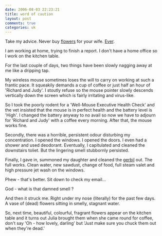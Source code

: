```yaml
---
date: 2006-08-03 22:23:21
title: word of caution
layout: post
comments: true
categories: uk
---
```

Take my advice. Never buy
[flowers](http://www.nbrightside.com/blog/2006/01/25/credit-card-security/)
for your wife.
[Ever](http://www.nbrightside.com/blog/2006/07/18/out-of-sight/).

I am working at home, trying to finish a report. I don't have a home
office so I work on the kitchen table.

For the last couple of days, two things have been slowly nagging away at
me like a dripping tap.

My wireless mouse sometimes loses the will to carry on working at such a
frantic pace. It squeakily demands a cup of coffee or just half an hour
of 'Richard and Judy'. I stoutly refuse so the mouse pointer slowly
descends vertically down the screen which is fairly irritating and
virus-like.

So I took the poorly rodent for a 'Well-Mouse Executive Health Check'
and the vet insisted that the mouse is in perfect health and the battery
level is 'High'. I changed the battery anyway to no avail so now we have
to adjourn for 'Richard and Judy' with a coffee every morning. After
that, the mouse works fine.

Secondly, there was a horrible, persistent odour disturbing my
concentration. I opened the windows. I opened the doors. I even had a
shower and used deodorant. Eventually, I capitulated and cleaned the
downstairs toliet. But the lingering smell stubbornly persisted.

Finally, I gave in, summoned my daughter and cleaned the
[gerbil](http://www.nbrightside.com/blog/2006/03/21/a-narrow-escape/)
out. The full works. Clean water, new sawdust, change of food, full
steam valet and high pressure jet wash on the windows.

Phew - that's better. Sit down to check my email...

God - what is that damned smell ?

And then it struck me. Right under my nose (literally) for the past few
days. A vase of (dead) flowers sitting in smelly, stagnant water.

So, next time, beautiful, colourful, fragrant flowers appear on the
kitchen table and it turns out Julia brought them when she came round
for coffee, don't say 'Oh - how lovely, darling' but 'Just make sure you
chuck them out when they're dead.'
